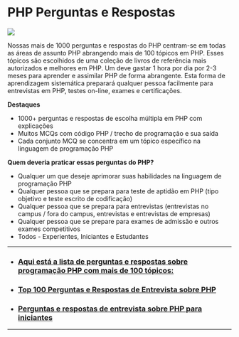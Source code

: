 # PHP Perguntas e Respostas

![](https://tehnoblog.org/wp-content/uploads/2015/02/php-logo-transparent-tehnoblog.org_.png)

Nossas mais de 1000 perguntas e respostas do PHP centram-se em todas as áreas de assunto PHP abrangendo mais de 100 tópicos em PHP. Esses tópicos são escolhidos de uma coleção de livros de referência mais autorizados e melhores em PHP. Um deve gastar 1 hora por dia por 2-3 meses para aprender e assimilar PHP de forma abrangente. Esta forma de aprendizagem sistemática preparará qualquer pessoa facilmente para entrevistas em PHP, testes on-line, exames e certificações.

**Destaques**

- 1000+ perguntas e respostas de escolha múltipla em PHP com explicações
- Muitos MCQs com código PHP / trecho de programação e sua saída
- Cada conjunto MCQ se concentra em um tópico específico na linguagem de programação PHP

**Quem deveria praticar essas perguntas do PHP?**

- Qualquer um que deseje aprimorar suas habilidades na linguagem de programação PHP
- Qualquer pessoa que se prepara para teste de aptidão em PHP (tipo objetivo e teste escrito de codificação)
- Qualquer pessoa que se prepara para entrevistas (entrevistas no campus / fora do campus, entrevistas e entrevistas de empresas)
- Qualquer pessoa que se prepare para exames de admissão e outros exames competitivos
- Todos - Experientes, Iniciantes e Estudantes

---

- ### [Aqui está a lista de perguntas e respostas sobre programação PHP com mais de 100 tópicos:](1000PHP_MCQs/README.md)

- ### [Top 100 Perguntas e Respostas de Entrevista sobre PHP]()

- ### [Perguntas e respostas de entrevista sobre PHP para iniciantes]()

---

